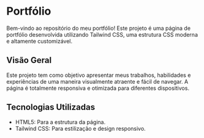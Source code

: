 # Portfólio
Bem-vindo ao repositório do meu portfólio! Este projeto é uma página de portfólio desenvolvida utilizando Tailwind CSS, uma estrutura CSS moderna e altamente customizável.

## Visão Geral
Este projeto tem como objetivo apresentar meus trabalhos, habilidades e experiências de uma maneira visualmente atraente e fácil de navegar. A página é totalmente responsiva e otimizada para diferentes dispositivos.

## Tecnologias Utilizadas
- HTML5: Para a estrutura da página.
- Tailwind CSS: Para estilização e design responsivo.